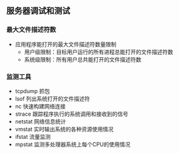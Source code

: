 ## 服务器调试和测试

### 最大文件描述符数

- 应用程序能打开的最大文件描述符数量限制
  - 用户级限制：目标用户运行的所有进程总能打开的文件描述符数
  - 系统级限制：所有用户总共能打开的文件描述符数


### 监测工具

- tcpdump 抓包
- lsof 列出系统打开的文件描述符
- nc 快速构建网络连接
- strace 跟踪程序执行的系统调用和接收到的信号
- netstat 网络信息统计
- vmstat 实时输出系统的各种资源使用情况
- ifstat 流量监测
- mpstat 监测多处理器系统上每个CPU的使用情况